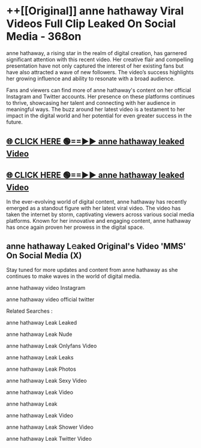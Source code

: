 # ++[[Original]] anne hathaway Viral Videos Full Clip Leaked On Social Media - 368on<br>

anne hathaway, a rising star in the realm of digital creation, has garnered significant attention with this recent video. Her creative flair and compelling presentation have not only captured the interest of her existing fans but have also attracted a wave of new followers. The video’s success highlights her growing influence and ability to resonate with a broad audience.

Fans and viewers can find more of anne hathaway's content on her official Instagram and Twitter accounts. Her presence on these platforms continues to thrive, showcasing her talent and connecting with her audience in meaningful ways. The buzz around her latest video is a testament to her impact in the digital world and her potential for even greater success in the future.


## [🌐 CLICK HERE 🟢==►► anne hathaway leaked Video ](https://onlyclips.site?title=anne_hathaway&ref=git)

## [🌐 CLICK HERE 🟢==►► anne hathaway leaked Video ](https://onlyclips.site?title=anne_hathaway&ref=git)


In the ever-evolving world of digital content, anne hathaway has recently emerged as a standout figure with her latest viral video. The video has taken the internet by storm, captivating viewers across various social media platforms. Known for her innovative and engaging content, anne hathaway has once again proven her prowess in the digital space.



## anne hathaway L𝚎aked Original's Video 'MMS' On Social Media (X)


Stay tuned for more updates and content from anne hathaway as she continues to make waves in the world of digital media.

anne hathaway video Instagram

anne hathaway video official twitter


Related Searches :

anne hathaway Leak Leaked

anne hathaway Leak Nude

anne hathaway Leak Onlyfans Video

anne hathaway Leak Leaks

anne hathaway Leak Photos

anne hathaway Leak Sexy Video

anne hathaway Leak Video

anne hathaway Leak

anne hathaway Leak Video

anne hathaway Leak Shower Video

anne hathaway Leak Twitter Video

